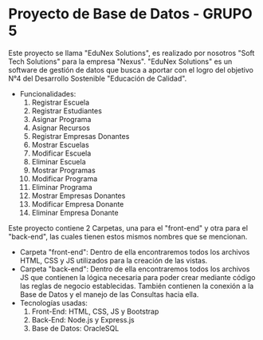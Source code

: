 # Proyecto de Base de Datos - GRUPO 5
Este proyecto se llama "EduNex Solutions", es realizado por nosotros "Soft Tech Solutions" para la empresa "Nexus".
"EduNex Solutions" es un software de gestión de datos que busca a aportar con el logro del objetivo N°4 del Desarrollo Sostenible "Educación de Calidad".

- Funcionalidades:
    1. Registrar Escuela
    2. Registrar Estudiantes
    3. Asignar Programa
    4. Asignar Recursos
    5. Registrar Empresas Donantes
    6. Mostrar Escuelas
    7. Modificar Escuela
    8. Eliminar Escuela
    9. Mostrar Programas
    10. Modificar Programa
    11. Eliminar Programa
    12. Mostrar Empresas Donantes
    13. Modificar Empresa Donante
    14. Eliminar Empresa Donante

Este proyecto contiene 2 Carpetas, una para el "front-end" y otra para el "back-end", las cuales tienen estos mismos nombres que se mencionan.
- Carpeta "front-end": Dentro de ella encontraremos todos los archivos HTML, CSS y JS utilizados para la creación de las vistas.
- Carpeta "back-end": Dentro de ella encontraremos todos los archivos JS que contienen la lógica necesaria para poder crear mediante código las reglas de negocio establecidas. También contienen la conexión a la Base de Datos y el manejo de las Consultas hacia ella.
- Tecnologías usadas:
    1. Front-End: HTML, CSS, JS y Bootstrap
    2. Back-End: Node.js y Express.js
    3. Base de Datos: OracleSQL